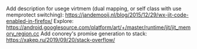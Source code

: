 Add description for usege virtmem (dual mapping, or self class with use memprotect switching): https://jandemooij.nl/blog/2015/12/29/wx-jit-code-enabled-in-firefox/
Explore: https://android.googlesource.com/platform/art/+/master/runtime/jit/jit_memory_region.cc
Add conorey's promise generation to stack: https://xakep.ru/2019/09/20/stack-overflow/